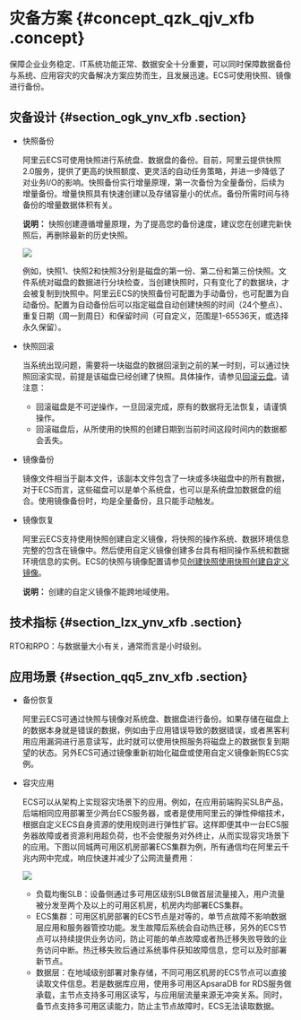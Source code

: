 # 灾备方案 {#concept_qzk_qjv_xfb .concept}

保障企业业务稳定、IT系统功能正常、数据安全十分重要，可以同时保障数据备份与系统、应用容灾的灾备解决方案应势而生，且发展迅速。ECS可使用快照、镜像进行备份。

## 灾备设计 {#section_ogk_ynv_xfb .section}

-   快照备份

    阿里云ECS可使用快照进行系统盘、数据盘的备份。目前，阿里云提供快照2.0服务，提供了更高的快照额度、更灵活的自动任务策略，并进一步降低了对业务I/O的影响。快照备份实行增量原理，第一次备份为全量备份，后续为增量备份。增量快照具有快速创建以及存储容量小的优点。备份所需时间与待备份的增量数据体积有关。

    **说明：** 快照创建遵循增量原理，为了提高您的备份速度，建议您在创建完新快照后，再删除最新的历史快照。

    ![](http://static-aliyun-doc.oss-cn-hangzhou.aliyuncs.com/assets/img/9575/15681067385243_zh-CN.jpg)

    例如，快照1、快照2和快照3分别是磁盘的第一份、第二份和第三份快照。文件系统对磁盘的数据进行分块检查，当创建快照时，只有变化了的数据块，才会被复制到快照中。阿里云ECS的快照备份可配置为手动备份，也可配置为自动备份。配置为自动备份后可以指定磁盘自动创建快照的时间（24个整点）、重复日期（周一到周日）和保留时间（可自定义，范围是1-65536天，或选择永久保留）。

-   快照回滚

    当系统出现问题，需要将一块磁盘的数据回滚到之前的某一时刻，可以通过快照回滚实现，前提是该磁盘已经创建了快照。具体操作，请参见[回滚云盘](../cn.zh-CN/块存储/云盘/回滚云盘.md#)。请注意：

    -   回滚磁盘是不可逆操作，一旦回滚完成，原有的数据将无法恢复，请谨慎操作。
    -   回滚磁盘后，从所使用的快照的创建日期到当前时间这段时间内的数据都会丢失。
-   镜像备份

    镜像文件相当于副本文件，该副本文件包含了一块或多块磁盘中的所有数据，对于ECS而言，这些磁盘可以是单个系统盘，也可以是系统盘加数据盘的组合。使用镜像备份时，均是全量备份，且只能手动触发。

-   镜像恢复

    阿里云ECS支持使用快照创建自定义镜像，将快照的操作系统、数据环境信息完整的包含在镜像中。然后使用自定义镜像创建多台具有相同操作系统和数据环境信息的实例。ECS的快照与镜像配置请参见[创建快照](../cn.zh-CN/快照/使用快照/创建快照.md#)[使用快照创建自定义镜像](../cn.zh-CN/镜像/自定义镜像/创建自定义镜像/使用快照创建自定义镜像.md#)。

    **说明：** 创建的自定义镜像不能跨地域使用。


## 技术指标 {#section_lzx_ynv_xfb .section}

RTO和RPO：与数据量大小有关，通常而言是小时级别。

## 应用场景 {#section_qq5_znv_xfb .section}

-   备份恢复

    阿里云ECS可通过快照与镜像对系统盘、数据盘进行备份。如果存储在磁盘上的数据本身就是错误的数据，例如由于应用错误导致的数据错误，或者黑客利用应用漏洞进行恶意读写，此时就可以使用快照服务将磁盘上的数据恢复到期望的状态。另外ECS可通过镜像重新初始化磁盘或使用自定义镜像新购ECS实例。

-   容灾应用

    ECS可以从架构上实现容灾场景下的应用。例如，在应用前端购买SLB产品，后端相同应用部署至少两台ECS服务器，或者是使用阿里云的弹性伸缩技术，根据自定义ECS自身资源的使用规则进行弹性扩容。这样即便其中一台ECS服务器故障或者资源利用超负荷，也不会使服务对外终止，从而实现容灾场景下的应用。下图以同城两可用区机房部署ECS集群为例，所有通信均在阿里云千兆内网中完成，响应快速并减少了公网流量费用：

    ![](http://static-aliyun-doc.oss-cn-hangzhou.aliyuncs.com/assets/img/65023/156810673834740_zh-CN.png)

    -   负载均衡SLB：设备侧通过多可用区级别SLB做首层流量接入，用户流量被分发至两个及以上的可用区机房，机房内均部署ECS集群。
    -   ECS集群：可用区机房部署的ECS节点是对等的，单节点故障不影响数据层应用和服务器管控功能。发生故障后系统会自动热迁移，另外的ECS节点可以持续提供业务访问，防止可能的单点故障或者热迁移失败导致的业务访问中断。热迁移失败后通过系统事件获知故障信息，您可以及时部署新节点。
    -   数据层：在地域级别部署对象存储，不同可用区机房的ECS节点可以直接读取文件信息。若是数据库应用，使用多可用区ApsaraDB for RDS服务做承载，主节点支持多可用区读写，与应用层流量来源无冲突关系。同时，备节点支持多可用区读能力，防止主节点故障时，ECS无法读取数据。

